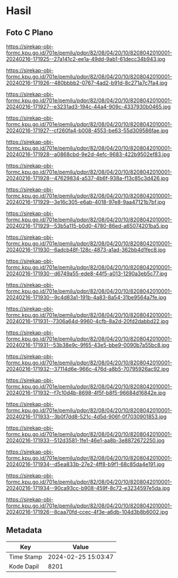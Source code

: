 # Hasil

## Foto C Plano

https://sirekap-obj-formc.kpu.go.id/701e/pemilu/pdpr/82/08/04/20/10/8208042010001-20240216-171925--27a141c2-ee1a-49dd-9ab1-61decc34b943.jpg

https://sirekap-obj-formc.kpu.go.id/701e/pemilu/pdpr/82/08/04/20/10/8208042010001-20240216-171926--480bbbb2-0767-4ad2-b91d-8c271a7c7fa4.jpg

https://sirekap-obj-formc.kpu.go.id/701e/pemilu/pdpr/82/08/04/20/10/8208042010001-20240216-171927--e3231ad3-194c-44a4-909c-4337930b0465.jpg

https://sirekap-obj-formc.kpu.go.id/701e/pemilu/pdpr/82/08/04/20/10/8208042010001-20240216-171927--cf260fa4-b008-4553-be63-55d309586fae.jpg

https://sirekap-obj-formc.kpu.go.id/701e/pemilu/pdpr/82/08/04/20/10/8208042010001-20240216-171928--a0868cbd-9e2d-4efc-9683-422b9502ef83.jpg

https://sirekap-obj-formc.kpu.go.id/701e/pemilu/pdpr/82/08/04/20/10/8208042010001-20240216-171928--47629834-a537-4b6f-938a-f13c85c3d426.jpg

https://sirekap-obj-formc.kpu.go.id/701e/pemilu/pdpr/82/08/04/20/10/8208042010001-20240216-171929--3e16c305-e6ab-4018-97e8-9aa47121b7bf.jpg

https://sirekap-obj-formc.kpu.go.id/701e/pemilu/pdpr/82/08/04/20/10/8208042010001-20240216-171929--53b5a115-b0d0-4780-86ed-a65074201ba5.jpg

https://sirekap-obj-formc.kpu.go.id/701e/pemilu/pdpr/82/08/04/20/10/8208042010001-20240216-171930--6adcb48f-128c-4873-a1ad-362bb4d1fec8.jpg

https://sirekap-obj-formc.kpu.go.id/701e/pemilu/pdpr/82/08/04/20/10/8208042010001-20240216-171930--d6749a55-ede8-44f5-a013-1290a3eb5c77.jpg

https://sirekap-obj-formc.kpu.go.id/701e/pemilu/pdpr/82/08/04/20/10/8208042010001-20240216-171930--9c4d83a1-191b-4a83-8a54-31be9564a7fe.jpg

https://sirekap-obj-formc.kpu.go.id/701e/pemilu/pdpr/82/08/04/20/10/8208042010001-20240216-171931--7306a64d-9960-4cfb-8a2d-20fd2dabbd22.jpg

https://sirekap-obj-formc.kpu.go.id/701e/pemilu/pdpr/82/08/04/20/10/8208042010001-20240216-171931--53b38e9c-9f65-43e5-bbe9-0090b7a55bc8.jpg

https://sirekap-obj-formc.kpu.go.id/701e/pemilu/pdpr/82/08/04/20/10/8208042010001-20240216-171932--37114d6e-966c-476d-a8b5-70795926ac92.jpg

https://sirekap-obj-formc.kpu.go.id/701e/pemilu/pdpr/82/08/04/20/10/8208042010001-20240216-171932--f7c10d4b-8698-4f5f-b8f5-96684d16842e.jpg

https://sirekap-obj-formc.kpu.go.id/701e/pemilu/pdpr/82/08/04/20/10/8208042010001-20240216-171933--3b0f7dd8-521c-4d5d-906f-0f7030901853.jpg

https://sirekap-obj-formc.kpu.go.id/701e/pemilu/pdpr/82/08/04/20/10/8208042010001-20240216-171933--512d3581-1fe1-46e1-aa8b-3e8872672250.jpg

https://sirekap-obj-formc.kpu.go.id/701e/pemilu/pdpr/82/08/04/20/10/8208042010001-20240216-171934--d5ea833b-27e2-4ff8-b9f1-68c85da4e191.jpg

https://sirekap-obj-formc.kpu.go.id/701e/pemilu/pdpr/82/08/04/20/10/8208042010001-20240216-171934--90ca93cc-b908-459f-8c72-e3234597e5da.jpg

https://sirekap-obj-formc.kpu.go.id/701e/pemilu/pdpr/82/08/04/20/10/8208042010001-20240216-171926--8caa70fd-ccec-4f3e-a6db-104d3b8b6002.jpg


## Metadata

| Key        | Value               |
| ---------- | ------------------- |
| Time Stamp | 2024-02-25 15:03:47 |
| Kode Dapil | 8201                |



